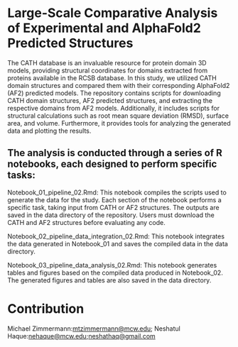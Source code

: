 # Large-Scale Comparative Analysis of Experimental and AlphaFold2 Predicted Structures

The CATH database is an invaluable resource for protein domain 3D models, providing structural coordinates for domains extracted from proteins available in the RCSB database. In this study, we utilized CATH domain structures and compared them with their corresponding AlphaFold2 (AF2) predicted models. The repository contains scripts for downloading CATH domain structures, AF2 predicted structures, and extracting the respective domains from AF2 models. Additionally, it includes scripts for structural calculations such as root mean square deviation (RMSD), surface area, and volume. Furthermore, it provides tools for analyzing the generated data and plotting the results.

## The analysis is conducted through a series of R notebooks, each designed to perform specific tasks:

Notebook_01_pipeline_02.Rmd: This notebook compiles the scripts used to generate the data for the study. Each section of the notebook performs a specific task, taking input from CATH or AF2 structures. The outputs are saved in the data directory of the repository. Users must download the CATH and AF2 structures before evaluating any code.

Notebook_02_pipeline_data_integration_02.Rmd: This notebook integrates the data generated in Notebook_01 and saves the compiled data in the data directory.

Notebook_03_pipeline_data_analysis_02.Rmd: This notebook generates tables and figures based on the compiled data produced in Notebook_02. The generated figures and tables are also saved in the data directory.

# Contribution
Michael Zimmermann:mtzimmermann@mcw.edu; Neshatul Haque:nehaque@mcw.edu;neshathaq@gmail.com
